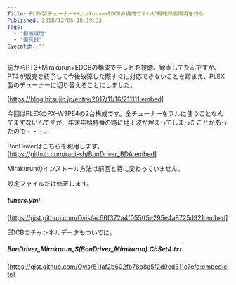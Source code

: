 ```yaml
---
Title: PLEX製チューナー+Mirakurun+EDCBの構成でテレビ視聴録画環境を作る
Published: 2018/12/06 18:19:33
Tags:
  - "録画環境"
  - "備忘録"
Eyecatch: ""
---
```

前からPT3+Mirakurun+EDCBの構成でテレビを視聴、録画してたんですが、PT3が販売を終了して今後故障した際すぐに対応できないことを踏まえ、PLEX製のチューナーに切り替えることにしました。  

[https://blog.hitsujin.jp/entry/2017/11/16/211111:embed]

<!-- more -->

今回はPLEXのPX-W3PE4の2台構成です。全チューナーをフルに使うことなんてまずないんですが、年末年始特番の時に地上波が埋まってしまったことがあったので・・・。  

BonDriverはこちらを利用します。  
[https://github.com/radi-sh/BonDriver_BDA:embed]


Mirakurunのインストール方法は前回と特に変わっていません。  

設定ファイルだけ修正します。  

##### tuners.yml  
[https://gist.github.com/Ovis/ac66f372a4f055ff5e295e4a8725d921:embed]


EDCBのチャンネルデータもついでに。  
##### BonDriver_Mirakurun_S(BonDriver_Mirakurun).ChSet4.txt  
[https://gist.github.com/Ovis/811af2b602fb78b8a5f2d9ed311c7efd:embed:cite]

